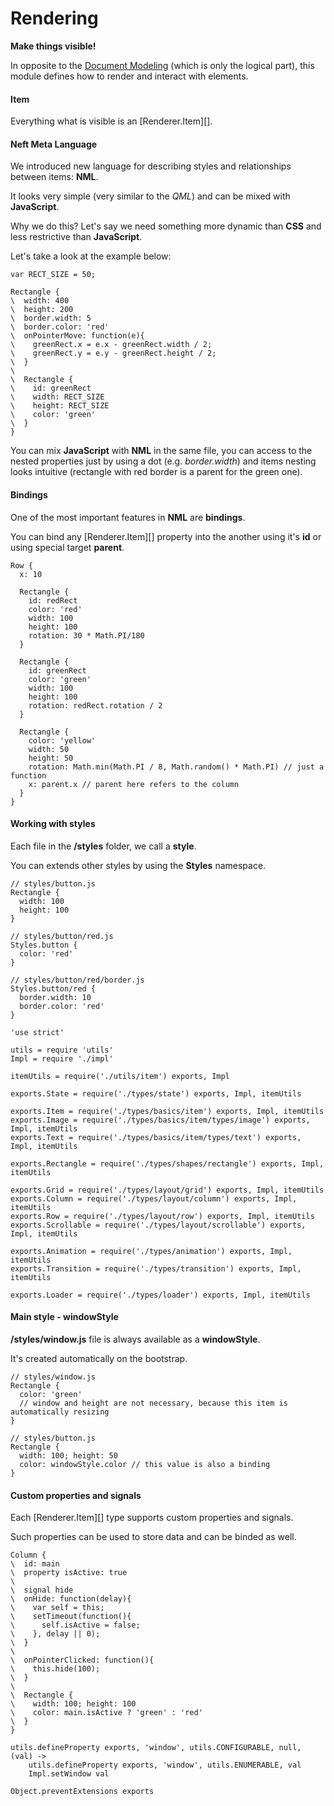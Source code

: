 Rendering
=========

**Make things visible!**

In opposite to the [Document Modeling](/docs/document) (which is only the logical part),
this module defines how to render and interact with elements.

#### Item

Everything what is visible is an [Renderer.Item][].

#### Neft Meta Language

We introduced new language for describing styles and relationships between items: **NML**.

It looks very simple (very similar to the *QML*) and can be mixed with
**JavaScript**.

Why we do this? Let's say we need something more dynamic than **CSS** and less
restrictive than **JavaScript**.

Let's take a look at the example below:

```style
var RECT_SIZE = 50;

Rectangle {
\  width: 400
\  height: 200
\  border.width: 5
\  border.color: 'red'
\  onPointerMove: function(e){
\    greenRect.x = e.x - greenRect.width / 2;
\    greenRect.y = e.y - greenRect.height / 2;
\  }
\
\  Rectangle {
\    id: greenRect
\    width: RECT_SIZE
\    height: RECT_SIZE
\    color: 'green'
\  }
}
```

You can mix **JavaScript** with **NML** in the same file, you can access to the nested
properties just by using a dot (e.g. *border.width*) and items nesting looks intuitive
(rectangle with red border is a parent for the green one).

#### Bindings

One of the most important features in **NML** are **bindings**.

You can bind any [Renderer.Item][] property into the another using it's **id** or using
special target **parent**.

```style
Row {
  x: 10

  Rectangle {
    id: redRect
    color: 'red'
    width: 100
    height: 100
    rotation: 30 * Math.PI/180
  }

  Rectangle {
  	id: greenRect
    color: 'green'
    width: 100
    height: 100
    rotation: redRect.rotation / 2
  }

  Rectangle {
    color: 'yellow'
    width: 50
    height: 50
    rotation: Math.min(Math.PI / 8, Math.random() * Math.PI) // just a function
    x: parent.x // parent here refers to the column
  }
}
```

#### Working with styles

Each file in the **/styles** folder, we call a **style**.

You can extends other styles by using the **Styles** namespace.

```
// styles/button.js
Rectangle {
  width: 100
  height: 100
}

// styles/button/red.js
Styles.button {
  color: 'red'
}

// styles/button/red/border.js
Styles.button/red {
  border.width: 10
  border.color: 'red'
}
```

	'use strict'

	utils = require 'utils'
	Impl = require './impl'

	itemUtils = require('./utils/item') exports, Impl

	exports.State = require('./types/state') exports, Impl, itemUtils

	exports.Item = require('./types/basics/item') exports, Impl, itemUtils
	exports.Image = require('./types/basics/item/types/image') exports, Impl, itemUtils
	exports.Text = require('./types/basics/item/types/text') exports, Impl, itemUtils

	exports.Rectangle = require('./types/shapes/rectangle') exports, Impl, itemUtils

	exports.Grid = require('./types/layout/grid') exports, Impl, itemUtils
	exports.Column = require('./types/layout/column') exports, Impl, itemUtils
	exports.Row = require('./types/layout/row') exports, Impl, itemUtils
	exports.Scrollable = require('./types/layout/scrollable') exports, Impl, itemUtils

	exports.Animation = require('./types/animation') exports, Impl, itemUtils
	exports.Transition = require('./types/transition') exports, Impl, itemUtils

	exports.Loader = require('./types/loader') exports, Impl, itemUtils

#### Main style - windowStyle

**/styles/window.js** file is always available as a **windowStyle**.

It's created automatically on the bootstrap.

```
// styles/window.js
Rectangle {
  color: 'green'
  // window and height are not necessary, because this item is automatically resizing
}

// styles/button.js
Rectangle {
  width: 100; height: 50
  color: windowStyle.color // this value is also a binding
}
```

#### Custom properties and signals

Each [Renderer.Item][] type supports custom properties and signals.

Such properties can be used to store data and can be binded as well.

```style
Column {
\  id: main
\  property isActive: true
\
\  signal hide
\  onHide: function(delay){
\    var self = this;
\    setTimeout(function(){
\      self.isActive = false;
\    }, delay || 0);
\  }
\
\  onPointerClicked: function(){
\    this.hide(100);
\  }
\
\  Rectangle {
\    width: 100; height: 100
\    color: main.isActive ? 'green' : 'red'
\  }
}
```

	utils.defineProperty exports, 'window', utils.CONFIGURABLE, null, (val) ->
		utils.defineProperty exports, 'window', utils.ENUMERABLE, val
		Impl.setWindow val

	Object.preventExtensions exports
